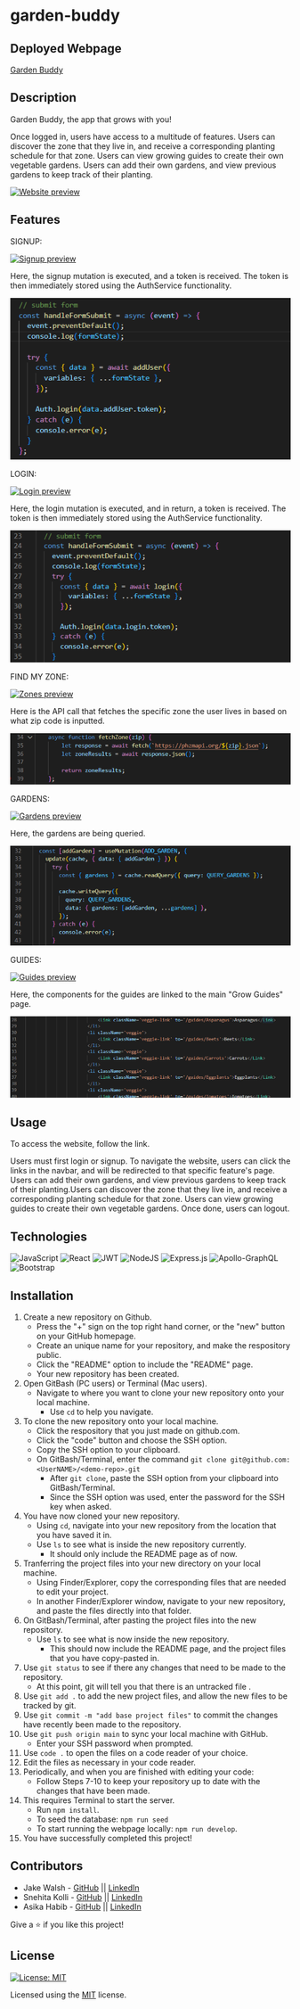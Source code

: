 # garden-buddy

## Deployed Webpage

[Garden Buddy](https://gardenbuddies.herokuapp.com/)

## Description

Garden Buddy, the app that grows with you! 

Once logged in, users have access to a multitude of features. Users can discover the zone that they live in, and receive a corresponding planting schedule for that zone. Users can view growing guides to create their own vegetable gardens. Users can add their own gardens, and view previous gardens to keep track of their planting. 

[![Website preview](./assets/website.gif)](https://drive.google.com/file/d/130vE2jyn35c1RlToIDKGQAdBS76uWBKk/view)

## Features

SIGNUP: 

[![Signup preview](./assets/signupGB.gif)](https://drive.google.com/file/d/1WshQhHsPU9_x0CNxzRvp730wQ2oFHA9Y/view)

Here, the signup mutation is executed, and a token is received. The token is then immediately stored using the AuthService functionality. 

<img src="./assets/signup.png" alt="Signup code snip">

LOGIN: 

[![Login preview](./assets/login.gif)](https://drive.google.com/file/d/1ofYgHkS23hBWMJ9FMGgrC1mIWVZOYPhF/view)

Here, the login mutation is executed, and in return, a token is received. The token is then immediately stored using the AuthService functionality. 

<img src="./assets/login.png" alt="Login code snip">

FIND MY ZONE: 

[![Zones preview](./assets/zone.gif)](https://drive.google.com/file/d/1ikJS0fFmZeLTFwkIZ3WQggmn3sRzVN4t/view)

Here is the API call that fetches the specific zone the user lives in based on what zip code is inputted. 

<img src="./assets/api.png" alt="Zones code snip">

GARDENS: 

[![Gardens preview](./assets/gardens.gif)](https://drive.google.com/file/d/10HjVt9_WaVicstN0mKxdOJyR2uKF3soi/view)

Here, the gardens are being queried. 

<img src="./assets/gardens.png" alt="Gardens code snip">

GUIDES: 

[![Guides preview](./assets/guides.gif)](https://drive.google.com/file/d/1PE2dI0Nuc_8nqtd0ATNFo2JObIys2R7r/view)

Here, the components for the guides are linked to the main "Grow Guides" page.

<img src="./assets/guides.png" alt="Guides code snip">

## Usage

To access the website, follow the link.

Users must first login or signup. To navigate the website, users can click the links in the navbar, and will be redirected to that specific feature's page. Users can add their own gardens, and view previous gardens to keep track of their planting.Users can discover the zone that they live in, and receive a corresponding planting schedule for that zone. Users can view growing guides to create their own vegetable gardens. Once done, users can logout. 

## Technologies

![JavaScript](https://img.shields.io/badge/javascript-%23323330.svg?style=for-the-badge&logo=javascript&logoColor=%23F7DF1E)
![React](https://img.shields.io/badge/react-%2320232a.svg?style=for-the-badge&logo=react&logoColor=%2361DAFB)
![JWT](https://img.shields.io/badge/JWT-black?style=for-the-badge&logo=JSON%20web%20tokens)
![NodeJS](https://img.shields.io/badge/node.js-6DA55F?style=for-the-badge&logo=node.js&logoColor=white)	
![Express.js](https://img.shields.io/badge/express.js-%23404d59.svg?style=for-the-badge&logo=express&logoColor=%2361DAFB)
![Apollo-GraphQL](https://img.shields.io/badge/-ApolloGraphQL-311C87?style=for-the-badge&logo=apollo-graphql)
![Bootstrap](https://img.shields.io/badge/bootstrap-%23563D7C.svg?style=for-the-badge&logo=bootstrap&logoColor=white)

## Installation

1. Create a new repository on Github. 
    - Press the "+" sign on the top right hand corner, or the "new" button on your GitHub homepage. 
    - Create an unique name for your repository, and make the respository public. 
    - Click the "README" option to include the "README" page. 
    - Your new repository has been created.
2. Open GitBash (PC users) or Terminal (Mac users).
    - Navigate to where you want to clone your new repository onto your local machine. 
        - Use `cd` to help you navigate. 
3. To clone the new repository onto your local machine. 
    - Click the respository that you just made on github.com.
    - Click the "code" button and choose the SSH option. 
    - Copy the SSH option to your clipboard. 
    - On GitBash/Terminal, enter the command `git clone git@github.com:<UserNAME>/<demo-repo>.git`
        - After `git clone`, paste the SSH option from your clipboard into GitBash/Terminal.
        - Since the SSH option was used, enter the password for the SSH key when asked. 
4. You have now cloned your new repository.
    - Using `cd`, navigate into your new repository from the location that you have saved it in. 
    - Use `ls` to see what is inside the new repository currently. 
        - It should only include the README page as of now.
5. Tranferring the project files into your new directory on your local machine. 
    - Using Finder/Explorer, copy the corresponding files that are needed to edit your project. 
    - In another Finder/Explorer window, navigate to your new repository, and paste the files directly into that folder. 
6. On GitBash/Terminal, after pasting the project files into the new repository. 
    - Use `ls` to see what is now inside the new repository.
        - This should now include the README page, and the project files that you have copy-pasted in. 
7. Use `git status` to see if there any changes that need to be made to the repository. 
    - At this point, git will tell you that there is an untracked file .
8. Use `git add .` to add the new project files, and allow the new files to be tracked by git.
9. Use `git commit -m "add base project files"` to commit the changes have recently been made to the repository. 
10. Use `git push origin main` to sync your local machine with GitHub. 
    - Enter your SSH password when prompted. 
11. Use `code .` to open the files on a code reader of your choice.
12. Edit the files as necessary in your code reader. 
13. Periodically, and when you are finished with editing your code: 
    - Follow Steps 7-10 to keep your repository up to date with the changes that have been made. 
14. This requires Terminal to start the server. 
    * Run `npm install`.
    * To seed the database: `npm run seed` 
    * To start running the webpage locally: `npm run develop`.
15. You have successfully completed this project!

## Contributors

* Jake Walsh - [GitHub](https://github.com/jkwalsh127) || [LinkedIn](https://www.linkedin.com/in/jake--walsh/)
* Snehita Kolli - [GitHub](https://github.com/snehitak20) || [LinkedIn](https://www.linkedin.com/in/snehita-kolli-0abb23b1/)
* Asika Habib - [GitHub](https://github.com/toma95s) || [LinkedIn](https://www.linkedin.com/in/asikanewaz/)

Give a ⭐️ if you like this project!

## License
[![License: MIT](https://img.shields.io/badge/License-MIT-yellow.svg)](https://opensource.org/licenses/MIT)

Licensed using the [MIT](./assets/license.txt) license.
